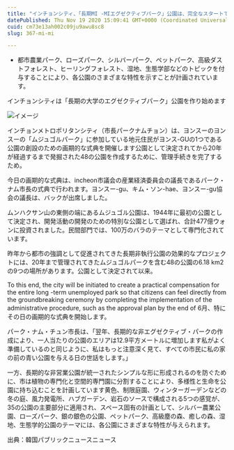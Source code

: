 ```yaml
---
title: "インチョンシティ、「長期MI -MIエグゼクティブパーク」公園は、完全なスタートです！"
datePublished: Thu Nov 19 2020 15:09:41 GMT+0000 (Coordinated Universal Time)
cuid: cm73e13ah002c09ju9awu8sc8
slug: 367-mi-mi

---
```



- 都市農業パーク、ローズパーク、シルバーパーク、ペットパーク、高級ダストフォレスト、ヒーリングフォレスト、湿地、生態学部などのトピックを付与することにより、各公園のさまざまな特性を示すことが計画されています。

インチョンシティは「長期の大学のエグゼクティブパーク」公園を作り始めます

![イメージ](https://cdn.hashnode.com/res/hashnode/image/upload/v1739454048155/f5b938e7-1d45-4082-9775-dde863b4d9ec.jpeg)

インチョンメトロポリタンシティ（市長パークナムチョン）は、ヨンスーのヨンスーの「ムジュゴルパーク」に参加している地元住民がヨンス-GUの1つである公園の創設のための画期的な式典を開催します公園として決定されてから20年が経過するまで発掘された48の公園を作成するために、管理手続きを完了するため。

今日の画期的な式典は、incheon市議会の産業経済委員会の議長であるパー​​ク・ナム市長の式典で行われます。ヨンスー-gu、キム・ソン-hae、ヨンスー-gu協会の議長は、バックが出席しました。

ムンハクサン山の東側の端にあるムジュゴル公園は、1944年に最初の公園として決定され、開発活動の開発のための特別な公園として選ばれ、合計477億ウォンに投資されました。民間部門では、100万のバラのテーマとして専門化されています。

昨年から都市の強調として促進されてきた長期非執行公園の効果的なプロジェクトには、20年まで管理されてきたムジュゴルパークを含む48の公園の6.18 km2の9つの場所があります。公園として決定されて以来。

To this end, the city will be initiated to create a practical compensation for the entire long -term unemployed park so that citizens can feel directly from the groundbreaking ceremony by completing the implementation of the administrative procedure, such as the approval plan by the end of 6月、特にその日の画期的な式典を開始します。

パーク・ナム・チュン市長は、「翌年、長期的な非エグゼクティブ・パークの作成により、一人当たりの公園のエリアは12.9平方メートルに増加します私がよく準備しているのと同じように、私はもっと注意深く見て、すべての市民に私の家の前の青い公園を与える日の世話をします。」

一方、長期的な非営業公園が統一されたシンプルな形に形成されるのを防ぐために、市は植物の専門化と空間的専門園に分割することにより、多様性と生命を公園に持ち込むことを計画しています黄色、制限庭園、ウィンターガーデンなどの冬の庭、風力発電所、ハブガーデン、岩石のソースで構成される5つの感覚が、35の公園の主要部分に適用され、スペース固有の計画として、シルバー農業公園、ローズパーク、銀の銀色の公園、ペットパーク、高級塵の森、癒しの森、湿地、生態学的公園のテーマには、各公園にさまざまな特性が与えられます。

出典：韓国パブリックニュースニュース